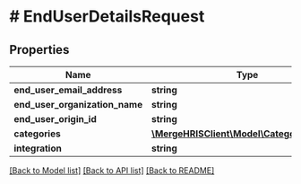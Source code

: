 # # EndUserDetailsRequest

## Properties

Name | Type | Description | Notes
------------ | ------------- | ------------- | -------------
**end_user_email_address** | **string** |  |
**end_user_organization_name** | **string** |  |
**end_user_origin_id** | **string** |  |
**categories** | [**\MergeHRISClient\Model\CategoriesEnum[]**](CategoriesEnum.md) |  | [optional]
**integration** | **string** |  | [optional]

[[Back to Model list]](../../README.md#models) [[Back to API list]](../../README.md#endpoints) [[Back to README]](../../README.md)
